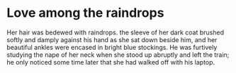 Love among the raindrops========================


Her hair was bedewed with raindrops. the sleeve of her dark coat brushed softly and damply against his hand as she sat down beside him, and her beautiful ankles were encased in bright blue stockings. He was furtively studying the nape of her neck when she stood up abruptly and left the train; he only noticed some time later that she had walked off with his laptop.



